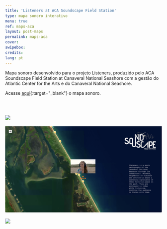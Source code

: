 ```yaml
---
title: 'Listeners at ACA Soundscape Field Station'
type: mapa sonoro interativo
menu: true
ref: maps-aca
layout: post-maps
permalink: maps-aca
cover:
swipebox: 
credits: 
lang: pt
---
```


Mapa sonoro desenvolvido para o projeto Listeners, produzido pelo ACA Soundscape Field Station at Canaveral National Seashore com a gestão do Atlantic Center for the Arts e do Canaveral National Seashore.

Acesse [aqui](https://felixblume.com/acasoundscapemap.html){:target="_blank"} o mapa sonoro.

<br><br>

<img src="../assets/posts/maps-aca1.png" class="img-border">
<br><br>

<img src="../assets/posts/maps-aca2.png" class="img-border">
<br><br>

<img src="../assets/posts/maps-aca3.png" class="img-border">
<br><br>

